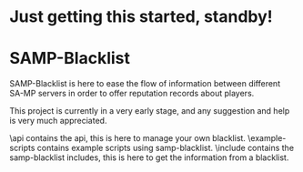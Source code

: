 Just getting this started, standby!
=======
SAMP-Blacklist
=======

SAMP-Blacklist is here to ease the flow of information between different SA-MP servers in order to offer reputation records about players.

This project is currently in a very early stage, and any suggestion and help is very much appreciated.

\api contains the api, this is here to manage your own blacklist.
\example-scripts contains example scripts using samp-blacklist.
\include contains the samp-blacklist includes, this is here to get the information from a blacklist.